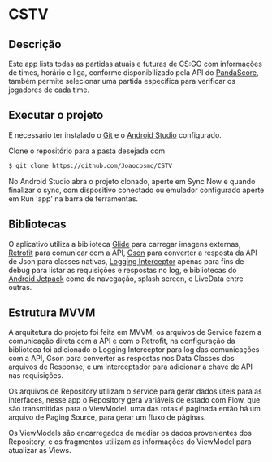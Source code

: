 # CSTV
## Descrição
Este app lista todas as partidas atuais e futuras de CS:GO com informações de times, horário e liga, conforme disponibilizado pela API do [PandaScore](https://developers.pandascore.co/docs), 
também permite selecionar uma partida específica para verificar os jogadores de cada time.

## Executar o projeto
É necessário ter instalado o [Git](https://git-scm.com/) e o [Android Studio](https://developer.android.com/studio) configurado.

Clone o repositório para a pasta desejada com 
```bash
$ git clone https://github.com/Joaocosmo/CSTV
```
No Android Studio abra o projeto clonado, aperte em Sync Now e quando finalizar o sync, com dispositivo conectado ou emulador configurado aperte em Run 'app' na barra de ferramentas.

## Bibliotecas
O aplicativo utiliza a biblioteca [Glide](https://bumptech.github.io/glide/) para carregar imagens externas, [Retrofit](https://square.github.io/retrofit/) para comunicar com a API, 
[Gson](https://github.com/google/gson) para converter a resposta da API de Json para classes nativas,
[Logging Interceptor](https://github.com/square/okhttp/tree/master/okhttp-logging-interceptor) apenas para fins de debug para listar as requisições e respostas no log, e bibliotecas do [Android Jetpack](https://developer.android.com/jetpack/androidx/explorer?gclid=Cj0KCQjw0PWRBhDKARIsAPKHFGg1spKQZuAwQdZ1kzALkPlrRRJjWErjAqqvtRWRyduAAoosC_mTZzUaApnyEALw_wcB&gclsrc=aw.ds&case=all) como de navegação, splash screen, e LiveData entre outras.
## Estrutura MVVM
A arquitetura do projeto foi feita em MVVM, os arquivos de Service fazem a comunicação direta com a API e com o Retrofit, na configuração da biblioteca foi adicionado 
o Logging Interceptor para log das comunicações com a API, Gson para converter as respostas nos Data Classes dos arquivos de Response, e um interceptador para adicionar a chave de API nas requisições.

Os arquivos de Repository utilizam o service para gerar dados úteis para as interfaces, nesse app o Repository gera variáveis de estado com Flow, que são transmitidas para o ViewModel, 
uma das rotas é paginada então há um arquivo de Paging Source, para gerar um fluxo de páginas.

Os ViewModels são encarregados de mediar os dados provenientes dos Repository, e os fragmentos utilizam as informações do ViewModel para atualizar as Views.
